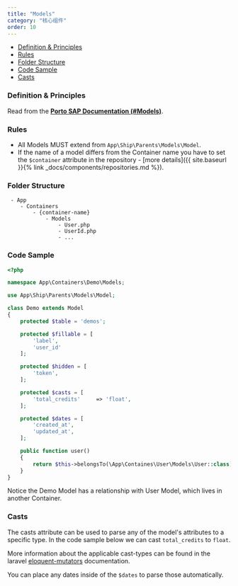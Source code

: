 ```yaml
---
title: "Models"
category: "核心组件"
order: 10
---
```


- [Definition & Principles](#definition-principles)
- [Rules](#rules)
- [Folder Structure](#folder-structure)
- [Code Sample](#code-sample)
- [Casts](#casts)

<a name="definition-principles"></a>
### Definition & Principles

Read from the [**Porto SAP Documentation (#Models)**](https://github.com/Mahmoudz/Porto#Models).

<a name="rules"></a>
### Rules

- All Models MUST extend from `App\Ship\Parents\Models\Model`.
- If the name of a model differs from the Container name you have to set the `$container` attribute in the repository - [more details]({{ site.baseurl }}{% link _docs/components/repositories.md %}).

<a name="folder-structure"></a>
### Folder Structure

```
 - App
    - Containers
        - {container-name}
            - Models
                - User.php
                - UserId.php
                - ...
```

<a name="code-sample"></a>
### Code Sample

```php
<?php

namespace App\Containers\Demo\Models;

use App\Ship\Parents\Models\Model;

class Demo extends Model
{
    protected $table = 'demos';

    protected $fillable = [
        'label',
        'user_id'
    ];

    protected $hidden = [
        'token',
    ];

    protected $casts = [
        'total_credits'     => 'float',
    ];

    protected $dates = [
        'created_at',
        'updated_at',
    ];

    public function user()
    {
        return $this->belongsTo(\App\Containes\User\Models\User::class);
    }
}
```

Notice the Demo Model has a relationship with User Model, which lives in another Container.


<a name="casts"></a>
### Casts
The casts attribute can be used to parse any of the model's attributes to a specific type. In the code sample below we can cast `total_credits` to `float`.

More information about the applicable cast-types can be found in the laravel [eloquent-mutators](https://laravel.com/docs/master/eloquent-mutators) documentation.

You can place any dates inside of the `$dates` to parse those automatically.
